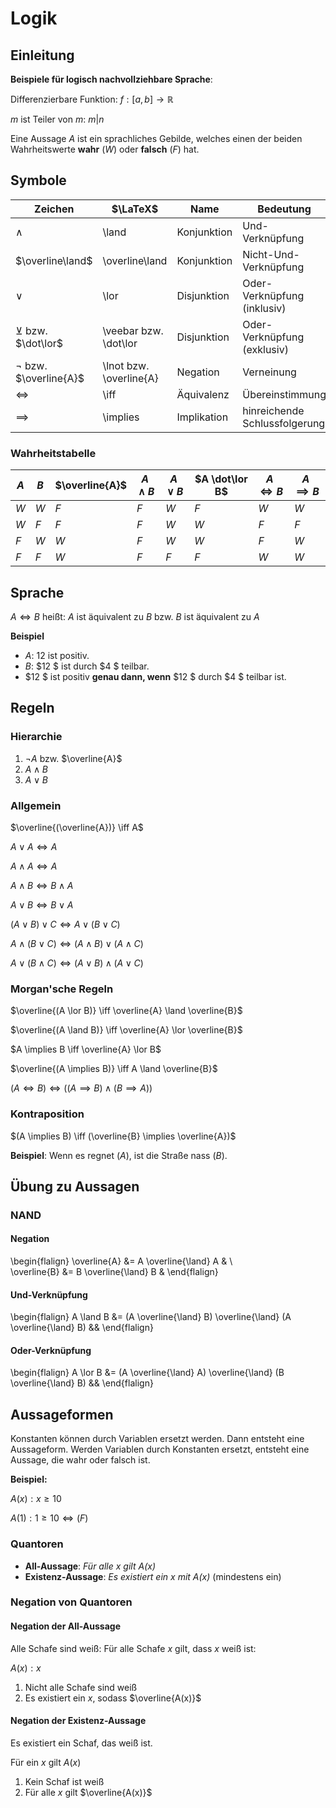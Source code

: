# Logik

## Einleitung

**Beispiele für logisch nachvollziehbare Sprache**:

Differenzierbare Funktion:
$f: [a,b] \to \mathbb{R}$

$m$ ist Teiler von $m$: $m|n$

Eine Aussage $A$ ist ein sprachliches Gebilde, welches einen der beiden Wahrheitswerte **wahr** ($W$) oder
**falsch** ($F$) hat.

## Symbole

| Zeichen                     | $\LaTeX$                | Name        | Bedeutung                     |
|-----------------------------|-------------------------|-------------|-------------------------------|
| $\land$                     | \land                   | Konjunktion | Und-Verknüpfung               |
| $\overline\land$            | \overline\land          | Konjunktion | Nicht-Und-Verknüpfung         |
| $\lor$                      | \lor                    | Disjunktion | Oder-Verknüpfung (inklusiv)   |
| $\veebar$ bzw. $\dot\lor$   | \veebar bzw. \dot\lor   | Disjunktion | Oder-Verknüpfung (exklusiv)   |
| $\lnot$ bzw. $\overline{A}$ | \lnot bzw. \overline{A} | Negation    | Verneinung                    |
| $\iff$                      | \iff                    | Äquivalenz  | Übereinstimmung               |
| $\implies$                  | \implies                | Implikation | hinreichende Schlussfolgerung |

### Wahrheitstabelle

| $A$ | $B$ | $\overline{A}$ | $A \land B$ | $A \lor B$ | $A \dot\lor B$ | $A \iff B$ | $A \implies B$ |
|-----|-----|----------------|-------------|------------|----------------|------------|----------------|
| $W$ | $W$ | $F$            | $F$         | $W$        | $F$            | $W$        | $W$            |
| $W$ | $F$ | $F$            | $F$         | $W$        | $W$            | $F$        | $F$            |
| $F$ | $W$ | $W$            | $F$         | $W$        | $W$            | $F$        | $W$            |
| $F$ | $F$ | $W$            | $F$         | $F$        | $F$            | $W$        | $W$            |


## Sprache

$A \iff B$ heißt: $A$ ist äquivalent zu $B$ bzw. $B$ ist äquivalent zu $A$

**Beispiel**

- $A$: $12$ ist positiv.
- $B$: $12 $ ist durch $4 $ teilbar.
- $12 $ ist positiv **genau dann, wenn** $12 $ durch $4 $ teilbar ist.

## Regeln

### Hierarchie

1. $\lnot A$ bzw. $\overline{A}$
2. $A \land B$
3. $A \lor B$

### Allgemein

$\overline{(\overline{A})} \iff A$

$A \lor A \iff A$

$A \land A \iff A$

$A \land B \iff B \land A$

$A \lor B \iff B \lor A$

$(A \lor B) \lor C \iff A \lor (B \lor C)$

$A \land (B \lor C) \iff (A \land B) \lor (A \land C)$

$A \lor (B \land C) \iff (A \lor B) \land (A \lor C)$

### Morgan'sche Regeln

$\overline{(A \lor B)} \iff \overline{A} \land \overline{B}$

$\overline{(A \land B)} \iff \overline{A} \lor \overline{B}$

$A \implies B \iff \overline{A} \lor B$

$\overline{(A \implies B)} \iff A \land \overline{B}$

$(A \iff B) \iff ((A \implies B) \land (B \implies A))$


### Kontraposition

$(A \implies B) \iff (\overline{B} \implies \overline{A})$

**Beispiel**: Wenn es regnet ($A$), ist die Straße nass ($B$).

## Übung zu Aussagen

### NAND

#### Negation

\begin{flalign}
\overline{A} &= A \overline{\land}  A & \\\
\overline{B} &= B \overline{\land}  B &
\end{flalign}

#### Und-Verknüpfung

\begin{flalign}
A \land B &= (A \overline{\land} B) \overline{\land} (A \overline{\land} B) &&
\end{flalign}

#### Oder-Verknüpfung

\begin{flalign}
A \lor B &= (A \overline{\land} A) \overline{\land} (B \overline{\land} B) &&
\end{flalign}

## Aussageformen

Konstanten können durch Variablen ersetzt werden. Dann entsteht eine Aussageform. Werden Variablen
durch Konstanten ersetzt, entsteht eine Aussage, die wahr oder falsch ist.

**Beispiel:**

$A(x): x \geq 10$

$A(1): 1 \geq 10 \iff (F)$

### Quantoren

- **All-Aussage**: *Für alle $x$ gilt $A(x)$*
- **Existenz-Aussage**: *Es existiert ein $x$ mit $A(x)$* (mindestens ein)

### Negation von Quantoren

#### Negation der All-Aussage

Alle Schafe sind weiß: Für alle Schafe $x$ gilt, dass $x$ weiß ist:

$A(x): x$

1. Nicht alle Schafe sind weiß
2. Es existiert ein $x$, sodass $\overline{A(x)}$

#### Negation der Existenz-Aussage

Es existiert ein Schaf, das weiß ist.

Für ein $x$ gilt $A(x)$

1. Kein Schaf ist weiß
2. Für alle $x$ gilt $\overline{A(x)}$
